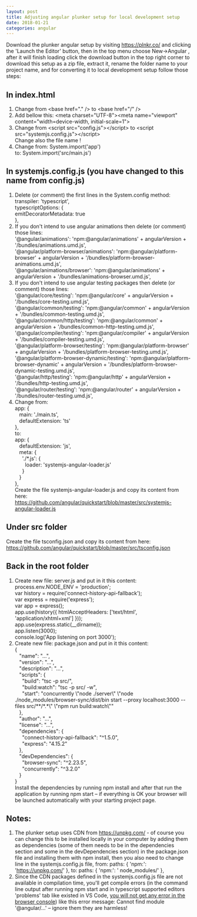 ```yaml
---
layout: post
title: Adjusting angular plunker setup for local development setup
date: 2018-01-21
categories: angular
---
```


Download the plunker angular setup by visiting https://plnkr.co/ and clicking the 'Launch the Editor' button, then in the top menu choose New->Angular , after it will finish loading click the download button in the top right corner to download this setup as a zip file, extract it, rename the folder name to your project name, and for converting it to local development setup follow those steps:

## In index.html
1.	Change from &lt;base href="." /&gt; to &lt;base href="/" /&gt;
2.	Add bellow this: &lt;meta charset="UTF-8"&gt;&lt;meta name="viewport" content="width=device-width, initial-scale=1"&gt;
3.	Change from &lt;script src="config.js"&gt;&lt;/script&gt; to &lt;script src="systemjs.config.js"&gt;&lt;/script&gt;<br>Change also the file name !
4.	Change from: System.import('app')<br>to: System.import('src/main.js')

## In systemjs.config.js (you have changed to this name from config.js)
1.	Delete (or comment) the first lines in the System.config method:<br>transpiler: 'typescript',<br>typescriptOptions: {<br>   emitDecoratorMetadata: true<br>},
2.	If you don't intend to use angular animations then delete (or comment) those lines:<br>'@angular/animations': 'npm:@angular/animations' + angularVersion + '/bundles/animations.umd.js',<br>'@angular/platform-browser/animations': 'npm:@angular/platform-browser' + angularVersion + '/bundles/platform-browser-animations.umd.js',<br>    '@angular/animations/browser': 'npm:@angular/animations' + angularVersion + '/bundles/animations-browser.umd.js',
3.	If you don't intend to use angular testing packages then delete (or comment) those lines:<br>'@angular/core/testing': 'npm:@angular/core' + angularVersion + '/bundles/core-testing.umd.js',<br>'@angular/common/testing': 'npm:@angular/common' + angularVersion + '/bundles/common-testing.umd.js',<br>'@angular/common/http/testing': 'npm:@angular/common' + angularVersion + '/bundles/common-http-testing.umd.js',<br>'@angular/compiler/testing': 'npm:@angular/compiler' + angularVersion + '/bundles/compiler-testing.umd.js',<br>'@angular/platform-browser/testing': 'npm:@angular/platform-browser' + angularVersion + '/bundles/platform-browser-testing.umd.js',<br>'@angular/platform-browser-dynamic/testing': 'npm:@angular/platform-browser-dynamic' + angularVersion + '/bundles/platform-browser-dynamic-testing.umd.js',<br>    '@angular/http/testing': 'npm:@angular/http' + angularVersion + '/bundles/http-testing.umd.js',<br>'@angular/router/testing': 'npm:@angular/router' + angularVersion + '/bundles/router-testing.umd.js',
4.	Change from:<br>app: {<br> &nbsp;&nbsp;     main: './main.ts',<br>  &nbsp;&nbsp;    defaultExtension: 'ts'<br>},<br>to:<br>app: {<br>  &nbsp;&nbsp;    defaultExtension: 'js',<br>  &nbsp;&nbsp;   meta: {<br>  &nbsp;&nbsp;&nbsp;&nbsp;      './*.js': {<br>   &nbsp;&nbsp;&nbsp;&nbsp;&nbsp;&nbsp;       loader: 'systemjs-angular-loader.js'<br>  &nbsp;&nbsp;&nbsp;&nbsp;      }<br>  &nbsp;&nbsp;    }<br>},<br>Create the file systemjs-angular-loader.js and copy its content from here:<br><https://github.com/angular/quickstart/blob/master/src/systemjs-angular-loader.js>

## Under src folder
Create the file tsconfig.json and copy its content from here:<br>
<https://github.com/angular/quickstart/blob/master/src/tsconfig.json>

## Back in the root folder
1.	Create new file: server.js and put in it this content:<br>process.env.NODE_ENV = 'production';<br>var history = require('connect-history-api-fallback');<br>var express = require('express');<br>var app = express();<br>app.use(history({ htmlAcceptHeaders: ['text/html', 'application/xhtml+xml'] }));<br>app.use(express.static(__dirname)); <br>app.listen(3000);<br>console.log('App listening on port 3000');
2.	Create new file: package.json and put in it this content:<br>{<br>  &nbsp;&nbsp;  "name": "…",<br>  &nbsp;&nbsp;  "version": "…",<br>  &nbsp;&nbsp;  "description": "…",<br>  &nbsp;&nbsp;  "scripts": {<br>   &nbsp;&nbsp;&nbsp;&nbsp;    "build": "tsc -p src/",<br>   &nbsp;&nbsp;&nbsp;&nbsp;    "build:watch": "tsc -p src/ -w",<br>   &nbsp;&nbsp;&nbsp;&nbsp;    "start": "concurrently \\"node ./server\\" \\"node ./node_modules/browser-sync/dist/bin start --proxy localhost:3000 --files src/**/*\.\*\\" \\"npm run build:watch\\""<br> &nbsp;&nbsp;   },<br>  &nbsp;&nbsp;  "author": "…",<br>  &nbsp;&nbsp;  "license": "…",<br>  &nbsp;&nbsp;  "dependencies": {<br>     &nbsp;&nbsp;&nbsp;&nbsp;    "connect-history-api-fallback": "^1.5.0",<br>   &nbsp;&nbsp;&nbsp;&nbsp;      "express": "4.15.2"<br>  &nbsp;&nbsp;  },<br>  &nbsp;&nbsp;  "devDependencies": {<br>   &nbsp;&nbsp;&nbsp;&nbsp;     "browser-sync": "^2.23.5",<br>   &nbsp;&nbsp;&nbsp;&nbsp;     "concurrently": "^3.2.0"<br>  &nbsp;&nbsp;  }<br>}<br>Install the dependencies by running npm install and after that run the application by running npm start – if everything is OK your browser will be launched automatically with your starting project page.<br>

## Notes:
1.	The plunker setup uses CDN from <https://unpkg.com/> - of course you can change this to be installed locally  in your computer by adding them as dependencies (some of them needs to be in the dependencies section and some in the devDependencies section) in the package.json file and installing them with npm install, then you also need to change line in the systemjs.config.js file, from: paths: { 'npm:': 'https://unpkg.com/' }, to: paths: { 'npm:': ' node_modules/' },
2.	Since the CDN packages defined in the systemjs.config.js file are not available in compilation time, you'll get compile errors (in the command line output after running npm start and in typescript supported editors 'problems' tab like existed in VS Code, <u>you will not get any error in the browser console</u>) like this error message: Cannot find module '@angular/…' – ignore them they are harmless!
